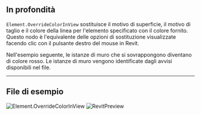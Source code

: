 ## In profondità
`Element.OverrideColorInView` sostituisce il motivo di superficie, il motivo di taglio e il colore della linea per l'elemento specificato con il colore fornito. Questo nodo è l'equivalente delle opzioni di sostituzione visualizzate facendo clic con il pulsante destro del mouse in Revit.

Nell'esempio seguente, le istanze di muro che si sovrappongono diventano di colore rosso. Le istanze di muro vengono identificate dagli avvisi disponibili nel file.
___
## File di esempio

![Element.OverrideColorInView](./Revit.Elements.Element.OverrideColorInView_img.jpg)
![RevitPreview](Revit.Elements.Element.OverrideColorInView_RevitPreview.png)
